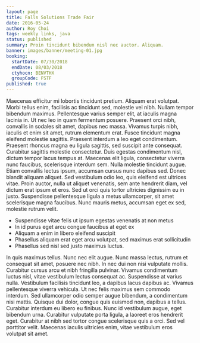 ```yaml
---
layout: page
title: Falls Solutions Trade Fair
date: 2016-05-24
author: Roy Choi
tags: weekly links, java
status: published
summary: Proin tincidunt bibendum nisl nec auctor. Aliquam.
banner: images/banner/meeting-01.jpg
booking:
  startDate: 07/30/2018
  endDate: 08/03/2018
  ctyhocn: BENVTHX
  groupCode: FSTF
published: true
---
```

Maecenas efficitur mi lobortis tincidunt pretium. Aliquam erat volutpat. Morbi tellus enim, facilisis ac tincidunt sed, molestie vel nibh. Nullam tempor bibendum maximus. Pellentesque varius semper elit, at iaculis magna lacinia in. Ut nec leo in quam fermentum posuere. Praesent orci nibh, convallis in sodales sit amet, dapibus nec massa. Vivamus turpis nibh, iaculis et enim sit amet, rutrum elementum erat. Fusce tincidunt magna eleifend molestie sagittis. Praesent interdum a leo eget condimentum. Praesent rhoncus magna eu ligula sagittis, sed suscipit ante consequat. Curabitur sagittis molestie consectetur. Duis egestas condimentum nisl, dictum tempor lacus tempus at. Maecenas elit ligula, consectetur viverra nunc faucibus, scelerisque interdum sem.
Nulla molestie tincidunt augue. Etiam convallis lectus ipsum, accumsan cursus nunc dapibus sed. Donec blandit aliquam aliquet. Sed vestibulum odio leo, quis eleifend est ultrices vitae. Proin auctor, nulla ut aliquet venenatis, sem ante hendrerit diam, vel dictum erat ipsum et eros. Sed ut orci quis tortor ultricies dignissim eu in justo. Suspendisse pellentesque ligula a metus ullamcorper, sit amet scelerisque magna faucibus. Nunc mauris metus, accumsan eget ex sed, molestie rutrum velit.

* Suspendisse vitae felis ut ipsum egestas venenatis at non metus
* In id purus eget arcu congue faucibus at eget ex
* Aliquam a enim in libero eleifend suscipit
* Phasellus aliquam erat eget arcu volutpat, sed maximus erat sollicitudin
* Phasellus sed nisl sed justo maximus luctus.

In quis maximus tellus. Nunc nec elit augue. Nunc massa lectus, rutrum et consequat sit amet, posuere nec nibh. In nec dui non nisi vulputate mollis. Curabitur cursus arcu et nibh fringilla pulvinar. Vivamus condimentum luctus nisl, vitae vestibulum lectus consequat ac. Suspendisse at varius nulla. Vestibulum facilisis tincidunt leo, a dapibus lacus dapibus ac.
Vivamus pellentesque viverra vehicula. Ut nec felis maximus sem commodo interdum. Sed ullamcorper odio semper augue bibendum, a condimentum nisi mattis. Quisque dui dolor, congue quis euismod non, dapibus a tellus. Curabitur interdum eu libero eu finibus. Nunc id vestibulum augue, eget bibendum urna. Curabitur vulputate porta ligula, a laoreet eros hendrerit eget. Curabitur at nibh sed tortor congue scelerisque quis a orci. Sed vel porttitor velit. Maecenas iaculis ultricies enim, vitae vestibulum eros volutpat sit amet.
